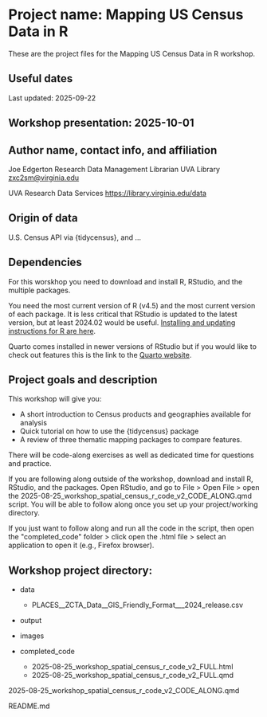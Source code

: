 # Project name: Mapping US Census Data in R
These are the project files for the Mapping US Census Data in R workshop.

## Useful dates
Last updated: 2025-09-22

## Workshop presentation: 2025-10-01

## Author name, contact info, and affiliation
Joe Edgerton
Research Data Management Librarian
UVA Library
zxc2sm@virginia.edu

UVA Research Data Services
https://library.virginia.edu/data

## Origin of data
U.S. Census API via {tidycensus}, and ...

## Dependencies
For this worskhop you need to download and install R, RStudio, and the multiple packages.

You need the most current version of R (v4.5) and the most current version of each package. It is less critical that RStudio is updated to the latest version, but at least 2024.02 would be useful. [Installing and updating instructions for R are here](https://uvastatlab.github.io/install_r/).

Quarto comes installed in newer versions of RStudio but if you would like to check out features this is the link to the [Quarto website](https://quarto.org/).

## Project goals and description
This workshop will give you:
- A short introduction to Census products and geographies available for analysis
- Quick tutorial on how to use the {tidycensus} package
- A review of three thematic mapping packages to compare features.

There will be code-along exercises as well as dedicated time for questions and practice.

If you are following along outside of the workshop, download and install R, RStudio, and the packages. Open RStudio, and go to File > Open File > open the 2025-08-25_workshop_spatial_census_r_code_v2_CODE_ALONG.qmd script. You will be able to follow along once you set up your project/working directory.

If you just want to follow along and run all the code in the script, then open the "completed_code" folder > click open the .html file > select an application to open it (e.g., Firefox browser).

## Workshop project directory:

- data
  - PLACES__ZCTA_Data__GIS_Friendly_Format___2024_release.csv
- output

- images

- completed_code
  - 2025-08-25_workshop_spatial_census_r_code_v2_FULL.html
  - 2025-08-25_workshop_spatial_census_r_code_v2_FULL.qmd

2025-08-25_workshop_spatial_census_r_code_v2_CODE_ALONG.qmd

README.md
